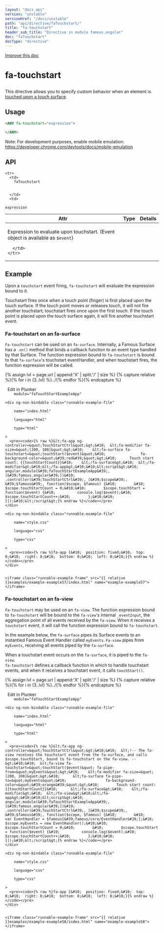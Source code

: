 ```yaml
---
layout: "docs_api"
version: "unstable"
versionHref: "/docs/unstable"
path: "api/directive/faTouchstart/"
title: "fa-touchstart"
header_sub_title: "Directive in module famous.angular"
doc: "faTouchstart"
docType: "directive"
---
```


<div class="improve-docs">
  <a href='https://github.com/Famous/famous-angular/edit/master/src/scripts/directives/fa-touchstart.js#L1'>
    Improve this doc
  </a>
</div>





<h1 class="api-title">

  fa-touchstart



</h1>





This directive allows you to specify custom behavior when an element is <a href="https://developer.mozilla.org/en-US/docs/Web/Reference/Events/touchstart">touched upon a touch surface</a>.






  
<h2 id="usage">Usage</h2>
  
```html
<ANY fa-touchstart="expression">

</ANY>
```

Note:  For development purposes, enable mobile emulation: https://developer.chrome.com/devtools/docs/mobile-emulation
  
  
<h2 id="api" style="clear:both;">API</h2>

<table class="table" style="margin:0;">
  <thead>
    <tr>
      <th>Attr</th>
      <th>Type</th>
      <th>Details</th>
    </tr>
  </thead>
  <tbody>
    
    <tr>
      <td>
        faTouchstart
        
        
      </td>
      <td>
        
  <code>expression</code>
      </td>
      <td>
        <p>Expression to evaluate upon touchstart. (Event object is available as <code>$event</code>)</p>

        
      </td>
    </tr>
    
  </tbody>
</table>

  

  



<h2 id="example">Example</h2><p>Upon a <code>touchstart</code> event firing, <code>fa-touchstart</code> will evaluate the expression bound to it.</p>
<p>Touchstart fires once when a touch point (finger) is first placed upon the touch surface.
If the touch point moves or releases touch, it will not fire another touchstart; touchstart fires once upon the first touch.
If the touch point is placed upon the touch surface again, it will fire another touchstart event.</p>
<h3 id="fa-touchstart-on-an-fa-surface">Fa-touchstart on an fa-surface</h3>
<p><code>Fa-touchstart</code> can be used on an <code>fa-surface</code>.  Internally, a Famous Surface has a <code>.on()</code> method that binds a callback function to an event type handled by that Surface.
 The function expression bound to <code>fa-touchstart</code> is bound to that <code>fa-surface</code>&#39;s touchstart eventHandler, and when touchstart fires, the function expression will be called. </p>
<p> 

{% assign lvl = page.url | append:'X' | split:'/' | size %}
{% capture relative %}{% for i in (3..lvl) %}../{% endfor %}{% endcapture %}

<div>
  <a ng-click="openPlunkr('{{ relative }}examples/example-example57')" class="btn pull-right">
    <i class="glyphicon glyphicon-edit">&nbsp;</i>
    Edit in Plunker</a>
  <div class="runnable-example" path="examples/example-example57"
      
        module="faTouchStartExampleApp"
      
  >

   
    <div ng-non-bindable class="runnable-example-file"
      
        name="index.html"
      
        language="html"
      
        type="html"
      
    >
      <pre><code>{% raw %}&lt;fa-app ng-controller=&quot;TouchStartCtrl&quot;&gt;&#10;  &lt;fa-modifier fa-size=&quot;[200, 100]&quot;&gt;&#10;    &lt;fa-surface fa-touchstart=&quot;touchStart($event)&quot;&#10;                fa-background-color=&quot;&#39;red&#39;&quot;&gt;&#10;      Touch start count: {{touchStartCount}}&#10;    &lt;/fa-surface&gt;&#10;  &lt;/fa-modifier&gt;&#10;&lt;/fa-app&gt;&#10;&#10;&lt;script&gt;&#10;  angular.module(&#39;faTouchStartExampleApp&#39;, [&#39;famous.angular&#39;])&#10;    .controller(&#39;TouchStartCtrl&#39;, [&#39;$scope&#39;, &#39;$famous&#39;, function($scope, $famous) {&#10;        &#10;        $scope.touchStartCount = 0;&#10;&#10;        $scope.touchStart = function($event) {&#10;          console.log($event);&#10;          $scope.touchStartCount++;&#10;        };&#10;&#10;    }]);&#10;&lt;/script&gt;{% endraw %}</code></pre>
    </div>
  
    <div ng-non-bindable class="runnable-example-file"
      
        name="style.css"
      
        language="css"
      
        type="css"
      
    >
      <pre><code>{% raw %}fa-app {&#10;  position: fixed;&#10;  top: 0;&#10;  right: 0;&#10;  bottom: 0;&#10;  left: 0;&#10;}{% endraw %}</code></pre>
    </div>
  

    <iframe class="runnable-example-frame" src="{{ relative }}examples/example-example57/index.html" name="example-example57"></iframe>
  </div>
</div>


</p>
<h3 id="fa-touchstart-on-an-fa-view">Fa-touchstart on an fa-view</h3>
<p><code>Fa-touchstart</code> may be used on an <code>fa-view</code>.  The function expression bound to <code>fa-touchstart</code> will be bound to the <code>fa-view</code>&#39;s internal <code>_eventInput</code>, the aggregation point of all events received by the <code>fa-view</code>.  When it receives a <code>touchstart</code> event, it will call the function expression bound to <code>fa-touchstart</code>.</p>
<p>In the example below, the <code>fa-surface</code> pipes its Surface events to an instantied Famous Event Handler called <code>myEvents</code>.
<code>Fa-view</code> pipes from <code>myEvents</code>, receiving all events piped by the <code>fa-surface</code>.</p>
<p>When a touchstart event occurs on the <code>fa-surface</code>, it is piped to the <code>fa-view</code>.<br><code>fa-touchstart</code> defines a callback function in which to handle touchstart events, and when it receives a touchstart event, it calls <code>touchStart()</code>. </p>
<p> 

{% assign lvl = page.url | append:'X' | split:'/' | size %}
{% capture relative %}{% for i in (3..lvl) %}../{% endfor %}{% endcapture %}

<div>
  <a ng-click="openPlunkr('{{ relative }}examples/example-example58')" class="btn pull-right">
    <i class="glyphicon glyphicon-edit">&nbsp;</i>
    Edit in Plunker</a>
  <div class="runnable-example" path="examples/example-example58"
      
        module="faTouchStartExampleApp"
      
  >

   
    <div ng-non-bindable class="runnable-example-file"
      
        name="index.html"
      
        language="html"
      
        type="html"
      
    >
      <pre><code>{% raw %}&lt;fa-app ng-controller=&quot;TouchStartCtrl&quot;&gt;&#10;&#10;  &lt;!-- The fa-view receives the touchstart event from the fa-surface, and calls $scope.touchStart, bound to fa-touchstart on the fa-view. --&gt;&#10;&#10;  &lt;fa-view fa-touchstart=&quot;touchStart($event)&quot; fa-pipe-from=&quot;myEvents&quot;&gt;&#10;    &lt;fa-modifier fa-size=&quot;[200, 100]&quot;&gt;&#10;      &lt;fa-surface fa-pipe-to=&quot;myEvents&quot;&#10;                  fa-background-color=&quot;&#39;orange&#39;&quot;&gt;&#10;        Touch start count: {{touchStartCount}}&#10;      &lt;/fa-surface&gt;&#10;    &lt;/fa-modifier&gt;&#10;  &lt;/fa-view&gt;&#10;&lt;/fa-app&gt;&#10;&#10;&lt;script&gt;&#10;  angular.module(&#39;faTouchStartExampleApp&#39;, [&#39;famous.angular&#39;])&#10;    .controller(&#39;TouchStartCtrl&#39;, [&#39;$scope&#39;, &#39;$famous&#39;, function($scope, $famous) {&#10;        &#10;        var EventHandler = $famous[&#39;famous/core/EventHandler&#39;];&#10;        $scope.myEvents = new EventHandler();&#10;&#10;        $scope.touchStartCount = 0;&#10;        &#10;        $scope.touchStart = function($event) {&#10;          console.log($event);&#10;          $scope.touchStartCount++;&#10;        };&#10;&#10;    }]);&#10;&lt;/script&gt;{% endraw %}</code></pre>
    </div>
  
    <div ng-non-bindable class="runnable-example-file"
      
        name="style.css"
      
        language="css"
      
        type="css"
      
    >
      <pre><code>{% raw %}fa-app {&#10;  position: fixed;&#10;  top: 0;&#10;  right: 0;&#10;  bottom: 0;&#10;  left: 0;&#10;}{% endraw %}</code></pre>
    </div>
  

    <iframe class="runnable-example-frame" src="{{ relative }}examples/example-example58/index.html" name="example-example58"></iframe>
  </div>
</div>


</p>



